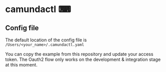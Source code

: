 # camundactl ⌨

## Config file

The default location of the config file is `/Users/<your_name>/.camundactl.yaml`

You can copy the example from this repository and update your access token. 
The Oauth2 flow only works on the development & integration stage at this moment. 
